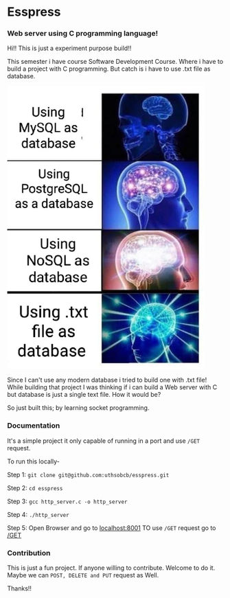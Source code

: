# Esspress
### Web server using C programming language!

Hi!! This is just a experiment purpose build!!

This semester i have course Software Development Course. Where i have to build a project with C programming. But catch is i have to use .txt file as database. 

![meme](image.png)

Since I can't use any modern database i tried to build one with .txt file! While building that project I was thinking if i can build a Web server with C  but database is just a single text file. How it would be?

So just built this; by learning socket programming.

### Documentation

It's a simple project it only capable of running in a port and use `/GET` request.

To run this locally- 

Step 1: ``git clone git@github.com:uthsobcb/esspress.git``

Step 2: ``cd esspress``

Step 3: ``gcc http_server.c -o http_server``

Step 4: ``./http_server``

Step 5: Open Browser and go to  [localhost:8001](localhost:8001) 
TO use `/GET` request go to [/GET](localhost:8001/data)


### Contribution

This is just a fun project. If anyone willing to contribute. Welcome to do it. Maybe we can 
`POST, DELETE and PUT` request as Well.

Thanks!!